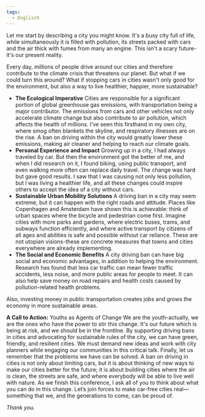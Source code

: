 ```yaml
---
tags:
  - Englisch
---
```

Let me start by describing a city you might know. It's a busy city full of life, while simultaneously it is filled with pollution, its streets packed with cars and the air thick with fumes from many an engine. This isn't a scary future-it's our present reality.  
  
Every day, millions of people drive around our cities and therefore contribute to the climate crisis that threatens our planet. But what if we could turn this around? What if stopping cars in cities wasn't only good for the environment, but also a way to live healthier, happier, more sustainable?  
  
 - **The Ecological Imperative** Cities are responsible for a significant portion of global greenhouse gas emissions, with transportation being a major contributor. The emissions from cars and other vehicles not only accelerate climate change but also contribute to air pollution, which affects the health of millions. I’ve seen this firsthand in my own city, where smog often blankets the skyline, and respiratory illnesses are on the rise. A ban on driving within the city would greatly lower these emissions, making air cleaner and helping to reach our climate goals.
- **Personal Experience and Impact** Growing up in a city, I had always traveled by car. But then the environment got the better of me, and when I did research on it, I found biking, using public transport, and even walking more often can replace daily travel. The change was hard but gave good results. I saw that I was causing not only less pollution, but I was living a healthier life, and all these changes could inspire others to accept the idea of a city without cars.
- **Sustainable Urban Mobility Solutions** A driving ban in a city may seem extreme, but it can happen with the right roads and attitude. Places like Copenhagen and Amsterdam have shown this is achievable: think of urban spaces where the bicycle and pedestrian come first. Imagine cities with more parks and gardens, where electric buses, trams, and subways function efficiently, and where active transport by citizens of all ages and abilities is safe and possible without car reliance. These are not utopian visions-these are concrete measures that towns and cities everywhere are already implementing.
- **The Social and Economic Benefits** A city driving ban can have big social and economic advantages, in addition to helping the environment. Research has found that less car traffic can mean fewer traffic accidents, less noise, and more public areas for people to meet. It can also help save money on road repairs and health costs caused by pollution-related health problems. 
  
Also, investing money in public transportation creates jobs and grows the economy in more sustainable areas.  
  
**A Call to Action:** Youths as Agents of Change We are the youth-actually, we are the ones who have the power to stir this change. It's our future which is being at risk, and we should be in the frontline. By supporting driving bans in cities and advocating for sustainable rules of the city, we can have green, friendly, and resilient cities. We must demand new ideas and work with city planners while engaging our communities in this critical talk. Finally, let us remember that the problems we have can be solved. A ban on driving in cities is not only about limiting cars, but it is about thinking of new ways to make our cities better for the future; it is about building cities where the air is clean, the streets are safe, and where everybody will be able to live well with nature. As we finish this conference, I ask all of you to think about what you can do in this change. Let’s join forces to make car-free cities real—something that we, and the generations to come, can be proud of.

_Thank you._